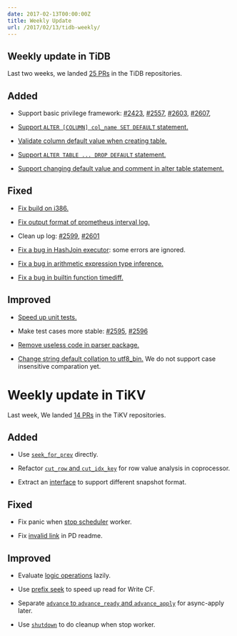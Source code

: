 ```yaml
---
date: 2017-02-13T00:00:00Z
title: Weekly Update
url: /2017/02/13/tidb-weekly/
---
```


## Weekly update in TiDB

Last two weeks, we landed [25 PRs](https://github.com/pingcap/tidb/pulls?utf8=%E2%9C%93&q=is%3Apr%20is%3Amerged%20merged%3A2017-02-06..2017-02-12%20) in the TiDB repositories.

## Added

* Support basic privilege framework: [#2423](https://github.com/pingcap/tidb/pull/2423), [#2557](https://github.com/pingcap/tidb/pull/2557), [#2603](https://github.com/pingcap/tidb/pull/2603), [#2607](https://github.com/pingcap/tidb/pull/2607),

* [Support `ALTER [COLUMN] col_name SET DEFAULT` statement.](https://github.com/pingcap/tidb/pull/2608)

* [Validate column default value when creating table.](https://github.com/pingcap/tidb/pull/2614)

* [Support `ALTER TABLE ... DROP DEFAULT` statement.](https://github.com/pingcap/tidb/pull/2616)

* [Support changing default value and comment in alter table statement.](https://github.com/pingcap/tidb/pull/2621)

## Fixed

* [Fix build on i386.](https://github.com/pingcap/tidb/pull/2591)

* [Fix output format of prometheus interval log.](https://github.com/pingcap/tidb/pull/2594)

* Clean up log: [#2599](https://github.com/pingcap/tidb/pull/2599), [#2601](https://github.com/pingcap/tidb/pull/2601)

* [Fix a bug in HashJoin executor](https://github.com/pingcap/tidb/pull/2605): some errors are ignored.

* [Fix a bug in arithmetic expression type inference.](https://github.com/pingcap/tidb/pull/2610)

* [Fix a bug in builtin function timediff.](https://github.com/pingcap/tidb/pull/2611)


## Improved

* [Speed up unit tests.](https://github.com/pingcap/tidb/pull/2590)

* Make test cases more stable: [#2595](https://github.com/pingcap/tidb/pull/2595), [#2596](https://github.com/pingcap/tidb/pull/2596)

* [Remove useless code in parser package.](https://github.com/pingcap/tidb/pull/2604)

* [Change string default collation to utf8_bin.](https://github.com/pingcap/tidb/pull/2617) We do not support case insensitive comparation yet.

# Weekly update in TiKV

Last week, We landed [14 PRs](https://github.com/search?utf8=%E2%9C%93&q=repo%3Apingcap%2Ftikv+repo%3Apingcap%2Fpd+is%3Apr+is%3Amerged+merged%3A2017-02-05..2017-02-11&type=Issues&ref=searchresults) in the TiKV repositories.

## Added

* Use [`seek_for_prev`](https://github.com/pingcap/tikv/pull/1581) directly.

* Refactor [`cut_row` and `cut_idx_key`](https://github.com/pingcap/tikv/pull/1590) for row value analysis in coprocessor.

* Extract an [interface](https://github.com/pingcap/tikv/pull/1579) to support different snapshot format.

## Fixed

* Fix panic when [stop scheduler](https://github.com/pingcap/tikv/pull/1580) worker.

* Fix [invalid link](https://github.com/pingcap/pd/pull/500) in PD readme.

## Improved

* Evaluate [logic operations](https://github.com/pingcap/tikv/pull/1565) lazily.

* Use [prefix seek](https://github.com/pingcap/tikv/pull/1509) to speed up read for Write CF.

* Separate [`advance` to `advance_ready` and `advance_apply`](https://github.com/pingcap/tikv/pull/1573) for async-apply later.

* Use [`shutdown`](https://github.com/pingcap/tikv/pull/1586)  to do cleanup when stop worker.
